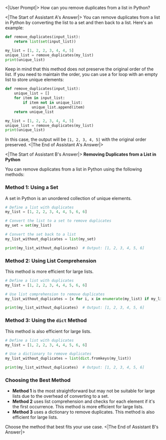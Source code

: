 <|User Prompt|>
How can you remove duplicates from a list in Python?

<|The Start of Assistant A's Answer|>
You can remove duplicates from a list in Python by converting the list to a set and then back to a list. Here's an example:

```python
def remove_duplicates(input_list):
    return list(set(input_list))

my_list = [1, 2, 2, 3, 4, 4, 5]
unique_list = remove_duplicates(my_list)
print(unique_list)
```

Keep in mind that this method does not preserve the original order of the list. If you need to maintain the order, you can use a for loop with an empty list to store unique elements:

```python
def remove_duplicates(input_list):
    unique_list = []
    for item in input_list:
        if item not in unique_list:
            unique_list.append(item)
    return unique_list

my_list = [1, 2, 2, 3, 4, 4, 5]
unique_list = remove_duplicates(my_list)
print(unique_list)
```

In this case, the output will be `[1, 2, 3, 4, 5]` with the original order preserved.
<|The End of Assistant A's Answer|>

<|The Start of Assistant B's Answer|>
**Removing Duplicates from a List in Python**

You can remove duplicates from a list in Python using the following methods:

### **Method 1: Using a Set**

A set in Python is an unordered collection of unique elements.

```python
# Define a list with duplicates
my_list = [1, 2, 2, 3, 4, 4, 5, 6, 6]

# Convert the list to a set to remove duplicates
my_set = set(my_list)

# Convert the set back to a list
my_list_without_duplicates = list(my_set)

print(my_list_without_duplicates)  # Output: [1, 2, 3, 4, 5, 6]
```

### **Method 2: Using List Comprehension**

This method is more efficient for large lists.

```python
# Define a list with duplicates
my_list = [1, 2, 2, 3, 4, 4, 5, 6, 6]

# Use list comprehension to remove duplicates
my_list_without_duplicates = [x for i, x in enumerate(my_list) if my_list.index(x) == i]

print(my_list_without_duplicates)  # Output: [1, 2, 3, 4, 5, 6]
```

### **Method 3: Using the `dict` Method**

This method is also efficient for large lists.

```python
# Define a list with duplicates
my_list = [1, 2, 2, 3, 4, 4, 5, 6, 6]

# Use a dictionary to remove duplicates
my_list_without_duplicates = list(dict.fromkeys(my_list))

print(my_list_without_duplicates)  # Output: [1, 2, 3, 4, 5, 6]
```

### **Choosing the Best Method**

- **Method 1** is the most straightforward but may not be suitable for large lists due to the overhead of converting to a set.
- **Method 2** uses list comprehension and checks for each element if it's the first occurrence. This method is more efficient for large lists.
- **Method 3** uses a dictionary to remove duplicates. This method is also efficient for large lists.

Choose the method that best fits your use case.
<|The End of Assistant B's Answer|>